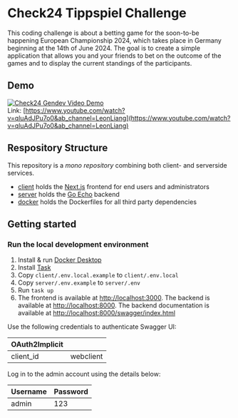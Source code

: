 # Check24 Tippspiel Challenge

This coding challenge is about a betting game for the soon-to-be happening European Championship 2024, which takes place in Germany beginning at the 14th of June 2024. The goal is to create a simple application that allows you and your friends to bet on the outcome of the games and to display the current standings of the participants.

## Demo
[![Check24 Gendev Video Demo](https://img.youtube.com/vi/qluAdJPu7o0/0.jpg)](https://www.youtube.com/watch?v=qluAdJPu7o0&ab_channel=LeonLiang)\
Link: [https://www.youtube.com/watch?v=qluAdJPu7o0&ab_channel=LeonLiang](https://www.youtube.com/watch?v=qluAdJPu7o0&ab_channel=LeonLiang)

## Respository Structure
This repository is a _mono repository_ combining both client- and serverside services.
- [client](client) holds the [Next.js](https://nextjs.org/) frontend for end users and administrators
- [server](server) holds the [Go Echo](https://echo.labstack.com/) backend
- [docker](docker) holds the Dockerfiles for all third party dependencies

## Getting started
### Run the local development environment
1. Install & run [Docker Desktop](https://www.docker.com/)
1. Install [Task](https://taskfile.dev/installation/)
1. Copy `client/.env.local.example` to `client/.env.local`
1. Copy `server/.env.example` to `server/.env`
1. Run `task up`
1. The frontend is available at [http://localhost:3000](http://localhost:3000). 
   The backend is available at [http://localhost:8000](http://localhost:8000).
   The backend documentation is available at [http://localhost:8000/swagger/index.html](http://localhost:8000/swagger/index.html)

Use the following credentials to authenticate Swagger UI:

| OAuth2Implicit |           |
|----------------|-----------|
| client_id      | webclient |

Log in to the admin account using the details below:

| Username | Password |
|----------|----------|
| admin    | 123      |


